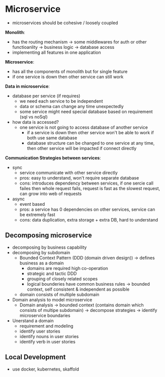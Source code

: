 # Microservice

- microservices should be cohesive / loosely coupled

**Monolith**:

- has the routing mechanism -> some middlewares for auth or other functioanlity -> business logic -> database access
- implementing all features in one application

**Microservice**:

- has all the components of monolith but for single feature
- if one service is down then other service can still work

**Data in microservice**:

- database per service (if requires)
  - we need each service to be independent
  - data or schema can change any time unexpectedly
  - some service might need special database based on requirement (sql vs noSql)
- how data is accessed?
  - one service is not going to access database of another service
    - if a service is down then other service won't be able to work if both use same database
    - database structure can be changed to one service at any time, then other service will be impacted if connect directly

**Communication Strategies between services**:

- sync
  - service communicate with other service directly
  - pros: easy to understand, won't require separate database
  - cons: introduces dependency between services, if one sercie call failes then whole request fails, request is fast as the slowest request, can grow into web of requests
- async
  - event based
  - pros: a service has 0 dependencies on other services, service can be extremely fast
  - cons: data duplication, extra storage + extra DB, hard to understand

## Decomposing microservice

- decomposing by business capability
- decomposing by subdomain
  - Bounded Context Pattern (DDD (domain driven design)) -> defines business as a domain
    - domains are required high co-operation
    - strategic and tactic DDD
    - grouping of closely related scopes
    - logical bounderies have common business rules -> bounded context, self consistent & independent as possible
  - domain consists of multiple subdomain
- Domain analysis to model microservice
  - Domain analysis -> bounded context (contains domain which consists of multipe subdomain) -> decompose strategies -> identify microservice boundaries
- Unerstand a domain
  - requirement and modeling
  - identify user stories
  - identify nouns in user stories
  - identify verb in user stories

## Local Development
 - use docker, kubernetes, skaffold